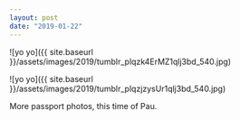 ```yaml
---
layout: post
date: "2019-01-22"
---
```


![yo yo]({{ site.baseurl }}/assets/images/2019/tumblr_plqzk4ErMZ1qlj3bd_540.jpg)

![yo yo]({{ site.baseurl }}/assets/images/2019/tumblr_plqzjzysUr1qlj3bd_540.jpg)

More passport photos, this time of Pau.

